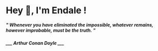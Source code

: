 <h1 title="head"> Hey 👋, I'm Endale !</h1>

**<h5><i>" Whenever you have eliminated the impossible, whatever remains, however improbable, must be the truth. "</i></h5>**

*<b>___ Arthur Conan Doyle ___</b>*
